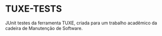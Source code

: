 # TUXE-TESTS
JUnit testes da ferramenta TUXE, criada para um trabalho acadêmico da cadeira de Manutenção de Software.
